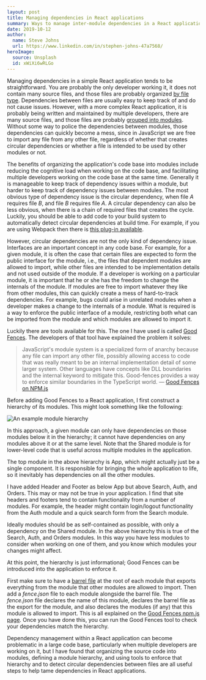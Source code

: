 ```yaml
---
layout: post
title: Managing dependencies in React applications
summary: Ways to manage inter-module dependencies in a React application.
date: 2019-10-12
author:
  name: Steve Johns
  url: https://www.linkedin.com/in/stephen-johns-47a7568/
heroImage:
  source: Unsplash
  id: xWiXi6wRLGo
---
```


Managing dependencies in a simple React application tends to be straightforward. You are probably the only developer working it, it does not contain many source files, and those files are probably organized [by file type](https://reactjs.org/docs/faq-structure.html#grouping-by-file-type). Dependencies between files are usually easy to keep track of and do not cause issues. However, with a more complex React application, it is probably being written and maintained by multiple developers, there are many source files, and those files are probably [grouped into modules](https://engineering.kapost.com/2016/01/organizing-large-react-applications/). Without some way to police the dependencies between modules, those dependencies can quickly become a mess, since in JavaScript we are free to import any file from any other file, regardless of whether that creates circular dependencies or whether a file is intended to be used by other modules or not.

The benefits of organizing the application's code base into modules include reducing the cognitive load when working on the code base, and facilitating multiple developers working on the code base at the same time. Generally it is manageable to keep track of dependency issues within a module, but harder to keep track of dependency issues between modules. The most obvious type of dependency issue is the circular dependency, when file _A_ requires file _B_, and file _B_ requires file _A_. A circular dependency can also be less obvious, when there is a chain of required files that creates the cycle. Luckily, you should be able to add code to your build system to automatically detect circular dependencies at build time. For example, if you are using Webpack then there is [this plug-in available](https://www.npmjs.com/package/circular-dependency-plugin).

However, circular dependencies are not the only kind of dependency issue. Interfaces are an important concept in any code base. For example, for a given module, it is often the case that certain files are expected to form the public interface for the module, i.e., the files that dependent modules are allowed to import, while other files are intended to be implementation details and not used outside of the module. If a developer is working on a particular module, it is important that he or she has the freedom to change the internals of the module. If modules are free to import whatever they like from other modules, this can quickly create a mess of hard-to-track dependencies. For example, bugs could arise in unrelated modules when a developer makes a change to the internals of a module. What is required is a way to enforce the public interface of a module, restricting both what can be imported from the module and which modules are allowed to import it.

Luckily there are tools available for this. The one I have used is called [Good Fences](https://www.npmjs.com/package/good-fences). The developers of that tool have explained the problem it solves:

> JavaScript's module system is a specialized form of anarchy because any file can import any other file, possibly allowing access to code that was really meant to be an internal implementation detail of some larger system. Other languages have concepts like DLL boundaries and the internal keyword to mitigate this. Good-fences provides a way to enforce similar boundaries in the TypeScript world.
> — [Good Fences on NPM.js](https://www.npmjs.com/package/good-fences)

Before adding Good Fences to a React application, I first construct a hierarchy of its modules. This might look something like the following:

![](/images/2019-10-12-managing-dependencies-in-react-js-apps/dependency-hierarchy-2x.png "An example module hierarchy")

In this approach, a given module can only have dependencies on those modules below it in the hierarchy; it cannot have dependencies on any modules above it or at the same level. Note that the Shared module is for lower-level code that is useful across multiple modules in the application.

The top module in the above hierarchy is App, which might actually just be a single component. It is responsible for bringing the whole application to life, so it inevitably has dependencies on all the other modules.

I have added Header and Footer as below App but above Search, Auth, and Orders. This may or may not be true in your application. I find that site headers and footers tend to contain functionality from a number of modules. For example, the header might contain login/logout functionality from the Auth module and a quick search form from the Search module.

Ideally modules should be as self-contained as possible, with only a dependency on the Shared module. In the above hierarchy this is true of the Search, Auth, and Orders modules. In this way you have less modules to consider when working on one of them, and you know which modules your changes might affect.

At this point, the hierarchy is just informational; Good Fences can be introduced into the application to enforce it.

First make sure to have a [barrel file](https://basarat.gitbook.io/typescript/) at the root of each module that exports everything from the module that other modules are allowed to import. Then add a _fence.json_ file to each module alongside the barrel file. The _fence.json_ file declares the name of this module, declares the barrel file as the export for the module, and also declares the modules (if any) that this module is allowed to import. This is all explained on the [Good Fences npm.js page](https://www.npmjs.com/package/good-fences). Once you have done this, you can run the Good Fences tool to check your dependencies match the hierarchy.

Dependency management within a React application can become problematic in a large code base, particularly when multiple developers are working on it, but I have found that organizing the source code into modules, defining a module hierarchy, and using tools to enforce that hierarchy and to detect circular dependencies between files are all useful steps to help tame dependencies in React applications.
